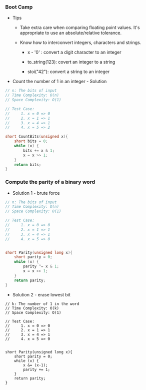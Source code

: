 ### Boot Camp

* Tips

  * Take extra care when comparing floating point values. It's appropriate to use an absolute/relative tolerance.

  * Know how to interconvert integers, characters and strings.

    * x - '0' : convert a digit character to an integer

    * to\_string\(123\): covert an integer to a string

    * stoi\("42"\): convert a string to an integer

* Count the number of 1 in an integer - Solution

```cpp
// n: The bits of input
// Time Complexity: O(n)
// Space Complexity: O(1)

// Test Case:
//     1. x = 0 => 0
//     2. x = 1 => 1
//     3. x = 4 => 1
//     4. x = 5 => 2

short CountBits(unsigned x){
    short bits = 0;
    while (x) {
        bits += x & 1;
        x = x >> 1;
    }
    return bits;
}
```

### Compute the parity of a binary word

* Solution 1 - brute force

```cpp
// n: The bits of input
// Time Complexity: O(n)
// Space Complexity: O(1)

// Test Case:
//     1. x = 0 => 0
//     2. x = 1 => 1
//     3. x = 4 => 1
//     4. x = 5 => 0


short Parity(unsigned long x){
    short parity = 0;
    while (x) {
        parity ^= x & 1;
        x = x >> 1;
    }
    return parity;
}
```

* Solution 2 - erase lowest bit

```
// k: The number of 1 in the word
// Time Complexity: O(k)
// Space Complexity: O(1)

// Test Case:
//     1. x = 0 => 0
//     2. x = 1 => 1
//     3. x = 4 => 1
//     4. x = 5 => 0


short Parity(unsigned long x){
    short parity = 0;
    while (x) {
        x &= (x-1);
        parity += 1;
    }
    return parity;
}
```



